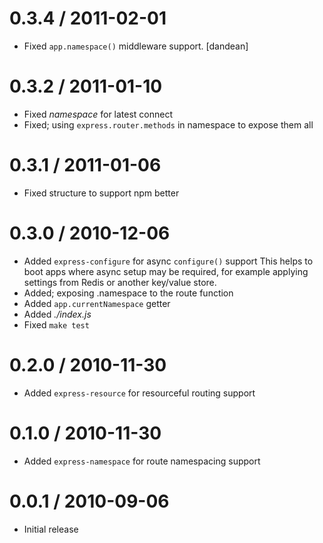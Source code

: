 
0.3.4 / 2011-02-01 
==================

  * Fixed `app.namespace()` middleware support. [dandean]

0.3.2 / 2011-01-10 
==================

  * Fixed _namespace_ for latest connect
  * Fixed; using `express.router.methods`
    in namespace to expose them all

0.3.1 / 2011-01-06 
==================

  * Fixed structure to support npm better

0.3.0 / 2010-12-06 
==================

  * Added `express-configure` for async `configure()` support
    This helps to boot apps where async setup may be required,
    for example applying settings from Redis or another key/value store.
  * Added; exposing .namespace to the route function
  * Added `app.currentNamespace` getter
  * Added _./index.js_
  * Fixed `make test`

0.2.0 / 2010-11-30 
==================

  * Added `express-resource` for resourceful routing support

0.1.0 / 2010-11-30 
==================

  * Added `express-namespace` for route namespacing support

0.0.1 / 2010-09-06 
==================

  * Initial release
